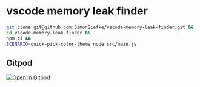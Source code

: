 # vscode memory leak finder

```sh
git clone git@github.com:SimonSiefke/vscode-memory-leak-finder.git &&
cd vscode-memory-leak-finder &&
npm ci &&
SCENARIO=quick-pick-color-theme node src/main.js
```

## Gitpod

[![Open in Gitpod](https://gitpod.io/button/open-in-gitpod.svg)](https://gitpod.io#https://github.com/SimonSiefke/vscode-memory-leak-finder)
